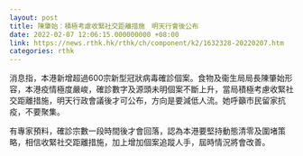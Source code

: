 ```yaml
---
layout: post
title: 陳肇始：積極考慮收緊社交距離措施　明天行會後公布
date: 2022-02-07 12:06:15.000000000 +08:00
link: https://news.rthk.hk/rthk/ch/component/k2/1632328-20220207.htm
categories: rthk
---
```


消息指，本港新增超過600宗新型冠狀病毒確診個案。食物及衞生局局長陳肇始形容，本港疫情極度嚴峻，確診數字及源頭未明個案不斷上升，當局積極考慮收緊社交距離措施，明天行政會議後才可公布，方向是要減低人流。她呼籲市民留家抗疫，不要聚集。

有專家預料，確診宗數一段時間後才會回落，認為本港要堅持動態清零及圍堵策略，相信收緊社交距離措施，加上增加個案追蹤人手，屆時情況將會改善。
